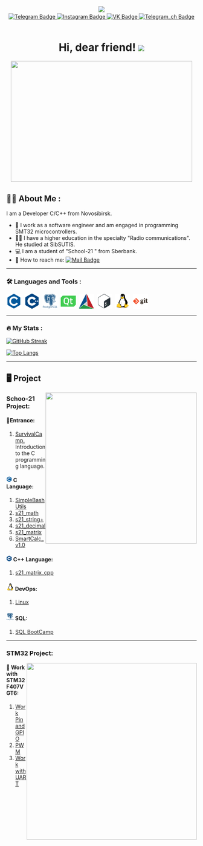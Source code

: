 <div id="header" align="center">
  <img src="https://media.giphy.com/media/v1.Y2lkPTc5MGI3NjExc2wwaWV6MWxrM2JrYnNtZXVnM3pvaTVnanQxY3Zxd3MycXlyYTlvYiZlcD12MV9pbnRlcm5hbF9naWZfYnlfaWQmY3Q9cw/3kPDmoWdBpQPNhCnUG/giphy.gif" width="150"/>
</div>
<div id="badges" align="center">
  <a href="https://t.me/Little_bany">
  <img src="https://img.shields.io/badge/Telegram-blue?logo=telegram&logoColor=white&style=for-the-badge" alt="Telegram Badge"/>
  </a>
  <a href="https://www.instagram.com/little__banny?igsh=MTh2bmlldGVyZHIyeg%3D%3D&utm_source=qr">
  <img src="https://img.shields.io/badge/Instagram-rgb(193,%2053,%20132)?logo=instagram&logoColor=white&style=for-the-badge" alt="Instagram Badge"/>
  </a>
  <a href="https://vk.com/sergeygorkovenko">
  <img src="https://img.shields.io/badge/VK-rgb(0,50,215)?logo=vk&logoColor=white&style=for-the-badge" alt="VK Badge"/>
  </a>  
  <a href="https://t.me/Little_banny1998">
  <img src="https://img.shields.io/badge/Telegram_channel.h-%20rgb(61,189,115)?logo=telegram&logoColor=white&style=for-the-badge" alt="Telegram_ch Badge"/>
  </a>
</div>
<div id="count" align="center">
<img src="https://komarev.com/ghpvc/?username=your-github-beregonb&style=for-the-badge&color=blue" alt=""/>
</div>
<h1 align="center">
  Hi, dear friend!
  <img src="https://media.giphy.com/media/hvRJCLFzcasrR4ia7z/giphy.gif" width="30px"/>
</h1>
<div align="center">
  <img src="https://avatars.dzeninfra.ru/get-zen_doc/271828/pub_6558e3c1b369c474f9838c92_6558e47665e2fc05706cff80/scale_1200" width="480" height="320"/>
</div>

## :man_technologist: About Me :
I am a Developer C/C++ from Novosibirsk.
- :briefcase: I work as a software engineer and am engaged in programming SMT32 microcontrollers.
- :man_student: I have a higher education in the specialty "Radio communications". He studied at SibSUTIS.
- :computer: I am a student of "School-21 " from Sberbank.
- :email: How to reach me: [![Mail Badge](https://img.shields.io/badge/-Mail-blue?style=flat&logo=icloud&logoColor=white)](mailto:S.G.Gorkovenko@yandex.ru)
---
### :hammer_and_wrench: Languages and Tools :
<div>
  <img src="https://github.com/devicons/devicon/blob/master/icons/c/c-plain.svg" title="C" alt="C" width="40" height="40"/>&nbsp;
  <img src="https://github.com/devicons/devicon/blob/master/icons/cplusplus/cplusplus-plain.svg" title="C++" alt="C++" width="40" height="40"/>&nbsp;
  <img src="https://github.com/devicons/devicon/blob/master/icons/postgresql/postgresql-plain-wordmark.svg" title="PostgreSQL" alt="PostgreSQL" width="40" height="40"/>&nbsp;
  <img src="https://github.com/devicons/devicon/blob/master/icons/qt/qt-original.svg" title="Qt" alt="Qt" width="40" height="40"/>&nbsp;
  <img src="https://github.com/devicons/devicon/blob/master/icons/cmake/cmake-original.svg" title="CMake" alt="CMake" width="40" height="40"/>&nbsp;
  <img src="https://github.com/devicons/devicon/blob/master/icons/bash/bash-original.svg" title="Bash" alt="Bash" width="40" height="40"/>&nbsp;
  <img src="https://github.com/devicons/devicon/blob/master/icons/linux/linux-original.svg" title="Linux" alt="Linux" width="40" height="40"/>&nbsp;
  <img src="https://github.com/devicons/devicon/blob/master/icons/git/git-original-wordmark.svg" title="Git" alt="Git" width="40" height="40"/>
</div>

---
### :fire: My Stats :
<a href="https://git.io/streak-stats"><img src="https://github-readme-streak-stats.herokuapp.com?user=beregonb" alt="GitHub Streak" /></a>

[![Top Langs](https://github-readme-stats.vercel.app/api/top-langs/?username=beregonb&layout=compact&theme=vision-friendly-white)](https://github.com/anuraghazra/github-readme-stats)

---
## :desktop_computer: Project
<div align="center">
  <img src="https://sun6-22.userapi.com/s/v1/ig2/nQqp5N3-2oObQ41p_d-MrMwTZVLDbpJ5M1_GA48QaFsw4JliJ4C7_cYDioHk98NQGZTI-JNDV5l18kU4glAbb02g.jpg?size=2160x2160&quality=96&crop=0,0,2160,2160&ava=1" width="400" height="400" align="right"/>
</div>

### Schoo-21 Project:

#### :battery:Entrance:
1. [SurvivalCamp.](https://github.com/beregonb/School_21) Introduction to the C programming language.

#### <img src="https://github.com/devicons/devicon/blob/master/icons/c/c-plain.svg" width="15" height="15" /> C Language:

1. [SimpleBashUtils](https://github.com/beregonb/s21_SimpleBashUtils)
2. [s21_math](https://github.com/beregonb/s21_math)
3. [s21_string+](https://github.com/beregonb/s21_stringplus)
4. [s21_decimal](https://github.com/beregonb/s21_decimal)
5. [s21_matrix](https://github.com/beregonb/s21_matrix)
6. [SmartCalc_v1.0](https://github.com/beregonb/SmartCalc-v1.0)

#### <img src="https://github.com/devicons/devicon/blob/master/icons/cplusplus/cplusplus-plain.svg" width="15" height="15" /> C++ Language:

1. [s21_matrix_cpp](https://github.com/beregonb/s21_matrix_cpp)

#### <img src="https://github.com/devicons/devicon/blob/master/icons/linux/linux-original.svg" width="20" height="20"/> DevOps:
1. [Linux](https://github.com/beregonb/Linux_01)

#### <img src="https://github.com/devicons/devicon/blob/master/icons/postgresql/postgresql-plain-wordmark.svg" width="20" height="20"/> SQL:
1. [SQL BootCamp](https://github.com/beregonb/SQL_Project)

---
### STM32 Project:
<div align="center">
  <img src="https://i.ebayimg.com/00/s/NjY4WDY1MA==/z/b3kAAOSw8w1X~Ll-/$_32.JPG?set_id=880000500F" width="450" height="468" align="right"/>
</div>

#### :floppy_disk: Work with STM32F407VGT6:

1. [Work Pin and GPIO](https://github.com/beregonb/STM32/tree/develop/Project-1)
2. [PWM](https://github.com/beregonb/STM32/tree/develop/Project-3)
3. [Work with UART](https://github.com/beregonb/STM32/tree/develop/Project-4)



